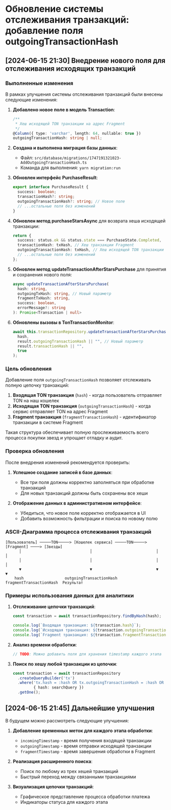 # Обновление системы отслеживания транзакций: добавление поля outgoingTransactionHash

## [2024-06-15 21:30] Внедрение нового поля для отслеживания исходящих транзакций

### Выполненные изменения

В рамках улучшения системы отслеживания транзакций были внесены следующие изменения:

1. **Добавлено новое поле в модель Transaction**:
   ```typescript
   /**
    * Хеш исходящей TON транзакции на адрес Fragment
    */
   @Column({ type: 'varchar', length: 64, nullable: true })
   outgoingTransactionHash: string | null;
   ```

2. **Создана и выполнена миграция базы данных**:
   - Файл: `src/database/migrations/1747191321023-AddOutgoingTransactionHash.ts`
   - Команда для выполнения: `yarn migration:run`

3. **Обновлен интерфейс PurchaseResult**:
   ```typescript
   export interface PurchaseResult {
     success: boolean;
     transactionHash?: string;
     outgoingTransactionHash?: string; // Новое поле
     // ...остальные поля без изменений
   }
   ```

4. **Обновлен метод purchaseStarsAsync** для возврата хеша исходящей транзакции:
   ```typescript
   return {
     success: status.ok && status.state === PurchaseState.Completed,
     transactionHash: txHash, // Хеш транзакции Fragment
     outgoingTransactionHash: txHash, // Хеш исходящей TON транзакции
     // ...остальные поля без изменений
   };
   ```

5. **Обновлен метод updateTransactionAfterStarsPurchase** для принятия и сохранения нового поля:
   ```typescript
   async updateTransactionAfterStarsPurchase(
     hash: string, 
     outgoingTxHash: string, // Новый параметр
     fragmentTxHash: string, 
     success: boolean,
     errorMessage?: string
   ): Promise<Transaction | null>
   ```

6. **Обновлены вызовы в TonTransactionMonitor**:
   ```typescript
   await this.transactionRepository.updateTransactionAfterStarsPurchase(
     hash,
     result.outgoingTransactionHash || "", // Новый параметр
     result.transactionHash || "",
     true
   );
   ```

### Цель обновления

Добавление поля `outgoingTransactionHash` позволяет отслеживать полную цепочку транзакций:

1. **Входящая TON транзакция** (`hash`) - когда пользователь отправляет TON на наш кошелек
2. **Исходящая TON транзакция** (`outgoingTransactionHash`) - когда сервис отправляет TON на адрес Fragment
3. **Fragment транзакция** (`fragmentTransactionHash`) - идентификатор транзакции в системе Fragment

Такая структура обеспечивает полную прослеживаемость всего процесса покупки звезд и упрощает отладку и аудит.

### Проверка обновления

После внедрения изменений рекомендуется проверить:

1. **Успешное создание записей в базе данных**:
   - Все три поля должны корректно заполняться при обработке транзакций
   - Для новых транзакций должны быть сохранены все хеши

2. **Отображение данных в административном интерфейсе**:
   - Убедиться, что новое поле корректно отображается в UI
   - Добавить возможность фильтрации и поиска по новому полю

### ASCII-Диаграмма процесса отслеживания транзакций

```
[Пользователь] ─────TON─────> [Кошелек сервиса] ─────TON─────> [Fragment] ────> [Звезды]
      │                              │                            │               │
      │                              │                            │               │
      ▼                              ▼                            ▼               ▼
    hash                  outgoingTransactionHash       fragmentTransactionHash  Результат
```

### Примеры использования данных для аналитики

1. **Отслеживание цепочки транзакций**:
   ```typescript
   const transaction = await transactionRepository.findByHash(hash);
   
   console.log(`Входящая транзакция: ${transaction.hash}`);
   console.log(`Исходящая транзакция: ${transaction.outgoingTransactionHash}`);
   console.log(`Fragment транзакция: ${transaction.fragmentTransactionHash}`);
   ```

2. **Анализ времени обработки**:
   ```typescript
   // TODO: Можно добавить поля для хранения timestamp каждого этапа
   ```

3. **Поиск по хешу любой транзакции из цепочки**:
   ```typescript
   const transaction = await transactionRepository
     .createQueryBuilder('tx')
     .where('tx.hash = :hash OR tx.outgoingTransactionHash = :hash OR tx.fragmentTransactionHash = :hash', 
            { hash: searchQuery })
     .getOne();
   ```

## [2024-06-15 21:45] Дальнейшие улучшения

В будущем можно рассмотреть следующие улучшения:

1. **Добавление временных меток для каждого этапа обработки**:
   - `incomingTimestamp` - время получения входящей транзакции
   - `outgoingTimestamp` - время отправки исходящей транзакции
   - `fragmentTimestamp` - время завершения обработки в Fragment

2. **Реализация расширенного поиска**:
   - Поиск по любому из трех хешей транзакций
   - Быстрый переход между связанными транзакциями

3. **Визуализация цепочки транзакций**:
   - Графическое представление процесса обработки платежа
   - Индикаторы статуса для каждого этапа 